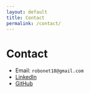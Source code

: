```yaml
---
layout: default
title: Contact
permalink: /contact/
---
```


# Contact

- Email: `robonet18@gmail.com`
- [LinkedIn](#)
- [GitHub](https://github.com/vincentbonet)
